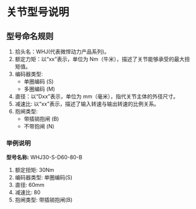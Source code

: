 # 关节型号说明

## 型号命名规则

1. 拾头名：WHJ(代表微悍动力产品系列)。
2. 额定力矩：以“xx”表示，单位为 Nm（牛米），描述了关节能够承受的最大扭矩值。
3. 编码器类型:
    - 单圈编码 (S)
    - 多圈编码 (M)
4. 直径：以“Dxx”表示，单位为 mm（毫米），指代关节主体的外径尺寸。
5. 减速比: 以“xx”表示，描述了输入转速与输出转速的比例关系。
6. 抱闸类型:
    - 带插销抱闸 (B)
    - 不带抱闸 (N)

### 举例说明

**型号名称:** WHJ30-S-D60-80-B

1. 额定扭矩: 30Nm
2. 编码器类型: 单圈编码(S)
3. 直径: 60mm
4. 减速比: 80
5. 抱闸类型: 带插销抱闸(B)
